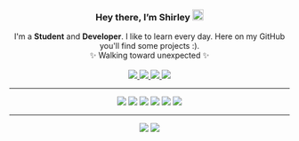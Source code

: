 <h3 align="center">Hey there, I’m Shirley <img src="https://media.giphy.com/media/hvRJCLFzcasrR4ia7z/giphy.gif" width="20px"></h3>
<div align="center">
  I'm a <strong>Student</strong> and <strong>Developer</strong>. I like to learn every day. Here on my GitHub you'll find some projects :). 
</div>

<div align="center">
✨ Walking toward unexpected ✨
</div >

<br>
 
 <div align="center">
  <a align="center" href="https://www.linkedin.com/in/shirley-chuquín-4ab1251a9/">
    <img src="https://img.shields.io/badge/-LinkedIn-0e76a8?style=plastic&logo=linkedIn&logoColor=white">
  </a>
  <a align="center" href="https://twitter.com/shirley_liz">
    <img src="https://img.shields.io/badge/-Twitter-1DA1F2?style=plastic&logo=Twitter&logoColor=white">
  </a>
  <a align="center" href="https://www.instagram.com/shirley_lizz/">
    <img src="https://img.shields.io/badge/-Instagram-833AB4?style=plastic&logo=Instagram&logoColor=white">
  </a>
  <a align="center" href="https://www.facebook.com/shirley.chuquin/">
    <img src="https://img.shields.io/badge/-Facebook-0e76a8?style=plastic&logo=facebook&logoColor=white">
  </a>
</div>
 
 
<hr>
<div align="center">
  <img src="https://img.shields.io/badge/-HTML-red?style=for-the-badge&logo=html5&logoColor=white&labelColor=black">
  <img src="https://img.shields.io/badge/-CSS-orange?style=for-the-badge&logo=css3&logoColor=white&labelColor=black">
  <img src="https://img.shields.io/badge/-C-A8B9CC?style=for-the-badge&logo=c&logoColor=white&labelColor=black">
  <img src="https://img.shields.io/badge/-PostgreSQL-4169E1?style=for-the-badge&logo=postgresql&logoColor=white&labelColor=black">
  <img src="https://img.shields.io/badge/-Python-blue?style=for-the-badge&logo=python&logoColor=white&labelColor=black">
  <img src="https://img.shields.io/badge/-JavaScript-purple?style=for-the-badge&logo=javascript&logoColor=white&labelColor=black">
</div>
<hr>

<div align="center">
  <img src="https://github-readme-stats.vercel.app/api?username=shirlizz&count_private=true&layout=compact&show_icons=true&theme=radical"/>
  <img src="https://github-readme-stats.vercel.app/api/top-langs/?username=shirlizz&count_private=true&layout=compact&show_icons=true&theme=radical"/>
</div>

<!--
**shirlizz/shirlizz** is a ✨ _special_ ✨ repository because its `README.md` (this file) appears on your GitHub profile.

Here are some ideas to get you started:

- 🔭 I’m currently working on ...
- 🌱 I’m currently learning ...
- 👯 I’m looking to collaborate on ...
- 🤔 I’m looking for help with ...
- 💬 Ask me about ...
- 📫 How to reach me: ...
- 😄 Pronouns: ...
- ⚡ Fun fact: ...
-->

